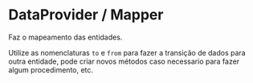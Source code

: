 # DataProvider / Mapper

Faz o mapeamento das entidades.

Utilize as nomenclaturas `to` e `from` para fazer a transição de dados para outra entidade, pode criar novos métodos caso necessario para fazer algum procedimento, etc.